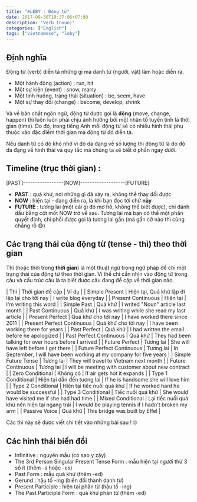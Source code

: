 ```yaml
---
title: "#LEBY : Động từ"
date: 2017-09-30T19:37:06+07:00
description: "Verb (noun)"
categories: ["English"]
tags: ["vietnamese", "leby"]
---
```


## Định nghĩa

Động từ (verb) diễn tả những gì mà danh từ (người, vật) làm hoặc diễn ra.

- Một hành động (action) : run, hit
- Một sự kiện (event) : snow, marry
- Một tình huống, trạng thái (situation) : be, seem, have
- Một sự thay đổi (change) : become, develop, shrink

Và về bản chất ngôn ngữ, động từ được gọi là **động** (move, change, happen) thì luôn luôn phải chịu ảnh hưởng bởi một nhân tố tuyến tính là thời gian (time). Do đó, trong tiếng Anh mỗi động từ sẽ có nhiều hình thái phụ thuộc vào đặc điểm thời gian mà động từ đó diễn tả.

Nếu danh từ có độ khó nhớ vì độ da đạng về số lượng thì động từ là do độ da đạng về hình thái và quy tắc mà chúng ta sẽ biết ở phần ngay dưới.

## Timeline (trục thời gian) :

[PAST]-----------------[NOW]-------------------[FUTURE]

- **PAST** : quá khứ, nơi những gì đã xảy ra, không thể thay đổi được
- **NOW** : hiện tại - đang diễn ra, là khi bạn đọc tới chữ **này**
- **FUTURE** : tương lai (một cái gì đó mơ hồ, không thể biết được), chỉ đánh dấu bằng cột mốt NOW trở về sau. Tương lai mà bạn có thể một phần quyết định, chi phối được gọi là tương lai gần (mà gần cỡ nào thì cũng chẳng rõ 😅)

## Các trạng thái của động từ (tense - thì) theo thời gian

Thì (hoặc thời trong **thời gian**) là một thuật ngữ trong ngữ pháp để chỉ một trạng thái của động từ theo thời gian. Vì thế chỉ cần nhìn vào động từ trong câu và cấu trúc câu là ta biết được câu đang đề cập về thời gian nào.

| Thì | Thời gian đề cập | Ví dụ |
| Simple Present | Hiện tại, Quá khứ lặp đi lặp lại cho tới nay | I write blog everyday |
| Present Continuous | Hiện tại | I'm writing this word |
| Simple Past | Quá khứ | I writed "Noun" article last month |
| Past Continuous | Quá khứ | I was writing while she read my last article |
| Present Perfect | Quá khứ cho tới nay | I have worked there since 2011 |
| Present Perfect Continuous | Quá khứ cho tới nay | I have been working there for years |
| Past Perfect | Quá khứ | I had written the email before he apologized |
| Past Perfect Continuous | Quá khứ | They had been talking for over hours before I arrived |
| Future Perfect | Tương lai | She will have left before I get there |
| Future Perfect Continuous | Tương lai | In September, I will have been working at my company for five years |
| Simple Future Tense | Tương lai | They will travel to Vietnam next month |
| Future Continuous | Tương lai | I will be meeting with customer about new contract |
| Zero Conditional | Không có | If air gets hot it expands |
| Type 1 Conditional | Hiện tại dẫn đến tương lai | If he is handsome she will love him |
| Type 2 Conditional | Hiện tại tiếc nuối quá khứ | If he worked hard he would be successful |
| Type 3 Conditional | Tiếc nuối quá khứ | She would have visited me if she had had time |
| Mixed Conditional | Lại tiếc nuối quá khứ nên hiện tại ngang trái | I would be playing tennis if I hadn't broken my arm |
| Passive Voice | Quá khứ | This bridge was built by Effel |

Các thì này sẽ được viết chi tiết vào những bài sau ! 🤓

## Các hình thái biến đổi

- Infinitive : nguyên mẫu (có sao y zậy)
- The 3rd Person Singular Present Tense Form : mẫu hiện tại người thứ 3 số ít (thêm -s hoặc -es)
- Past Form : mẫu quá khứ (thêm -ed)
- Gerund : hậu tố -ing (biến đổi thành danh từ)
- Present Participle : hiện tại phân từ (hậu tố -ing)
- The Past Participle Form : quá khứ phân từ (thêm -ed)
